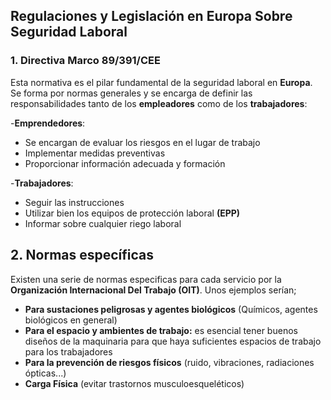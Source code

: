 ## Regulaciones y Legislación en Europa Sobre Seguridad Laboral

### 1. Directiva Marco 89/391/CEE

Esta normativa es el pilar fundamental de la seguridad laboral en **Europa**. Se forma por normas generales y se encarga de definir las responsabilidades tanto de los **empleadores** como de los **trabajadores**:

-**Emprendedores**:

- Se encargan de evaluar los riesgos en el lugar de trabajo
- Implementar medidas preventivas 
- Proporcionar información adecuada y formación 

-**Trabajadores**: 

- Seguir las instrucciones
- Utilizar bien los equipos de protección laboral **(EPP)**
- Informar sobre cualquier riego laboral

## 2. Normas específicas

Existen una serie de normas especificas para cada servicio por la **Organización Internacional Del Trabajo (OIT)**. Unos ejemplos serían;

- **Para sustaciones peligrosas y agentes biológicos** (Químicos, agentes biológicos en general)
- **Para el espacio y ambientes de trabajo:** es esencial tener buenos diseños de la maquinaria para que haya suficientes espacios de trabajo para los trabajadores
- **Para la prevención de riesgos físicos** (ruido, vibraciones, radiaciones ópticas...)
- **Carga Física** (evitar trastornos musculoesqueléticos)

  
